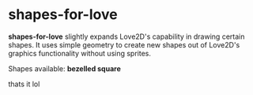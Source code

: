 # shapes-for-love
**shapes-for-love** slightly expands Love2D's capability in drawing certain shapes. It uses simple geometry to create new shapes out of Love2D's graphics functionality without using sprites.


Shapes available:
**bezelled square**

thats it lol
